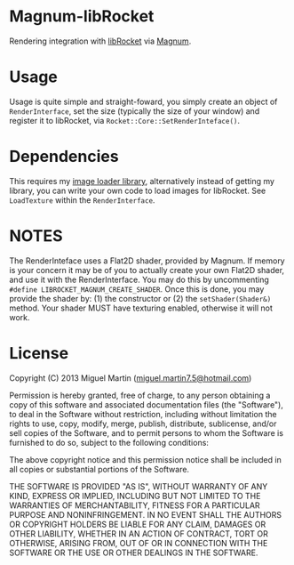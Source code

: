# Magnum-libRocket

Rendering integration with [libRocket](https://github.com/lloydw/libRocket) via [Magnum](https://github.com/mosra/magnum).

# Usage

Usage is quite simple and straight-foward, you simply create an object of `RenderInterface`, set the size (typically the size of your window) and register it to libRocket, via `Rocket::Core::SetRenderInteface()`.

# Dependencies

This requires my [image loader library](https://github.com/miguelishawt/LoadImage), alternatively instead of getting my library, you can write your own code to load images for libRocket. See `LoadTexture` within the `RenderInterface`.

# NOTES

The RenderInteface uses a Flat2D shader, provided by Magnum. If memory is your concern it may be of you to actually create your own Flat2D shader, and use it with the RenderInterface. You may do this by uncommenting `#define LIBROCKET_MAGNUM_CREATE_SHADER`. Once this is done, you may provide the shader by: (1) the constructor or (2) the `setShader(Shader&)` method. Your shader MUST have texturing enabled, otherwise it will not work.

# License
Copyright (C) 2013 Miguel Martin (miguel.martin7.5@hotmail.com)

Permission is hereby granted, free of charge, to any person obtaining a copy
of this software and associated documentation files (the "Software"), to deal
in the Software without restriction, including without limitation the rights
to use, copy, modify, merge, publish, distribute, sublicense, and/or sell
copies of the Software, and to permit persons to whom the Software is
furnished to do so, subject to the following conditions:

The above copyright notice and this permission notice shall be included in
all copies or substantial portions of the Software.

THE SOFTWARE IS PROVIDED "AS IS", WITHOUT WARRANTY OF ANY KIND, EXPRESS OR
IMPLIED, INCLUDING BUT NOT LIMITED TO THE WARRANTIES OF MERCHANTABILITY,
FITNESS FOR A PARTICULAR PURPOSE AND NONINFRINGEMENT. IN NO EVENT SHALL THE
AUTHORS OR COPYRIGHT HOLDERS BE LIABLE FOR ANY CLAIM, DAMAGES OR OTHER
LIABILITY, WHETHER IN AN ACTION OF CONTRACT, TORT OR OTHERWISE, ARISING FROM,
OUT OF OR IN CONNECTION WITH THE SOFTWARE OR THE USE OR OTHER DEALINGS IN
THE SOFTWARE.
